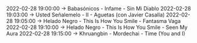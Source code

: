 2022-02-28 19:00:00 -> Babasónicos - Infame - Sin Mi Diablo
2022-02-28 19:03:00 -> Usted Señalemelo - II - Aguetas (con Javier Casalla)
2022-02-28 19:05:00 -> Helado Negro - This Is How You Smile - Fantasma Vaga
2022-02-28 19:10:00 -> Helado Negro - This Is How You Smile - Seen My Aura
2022-02-28 19:15:00 -> Khruangbin - Mordechai - Time (You and I)
